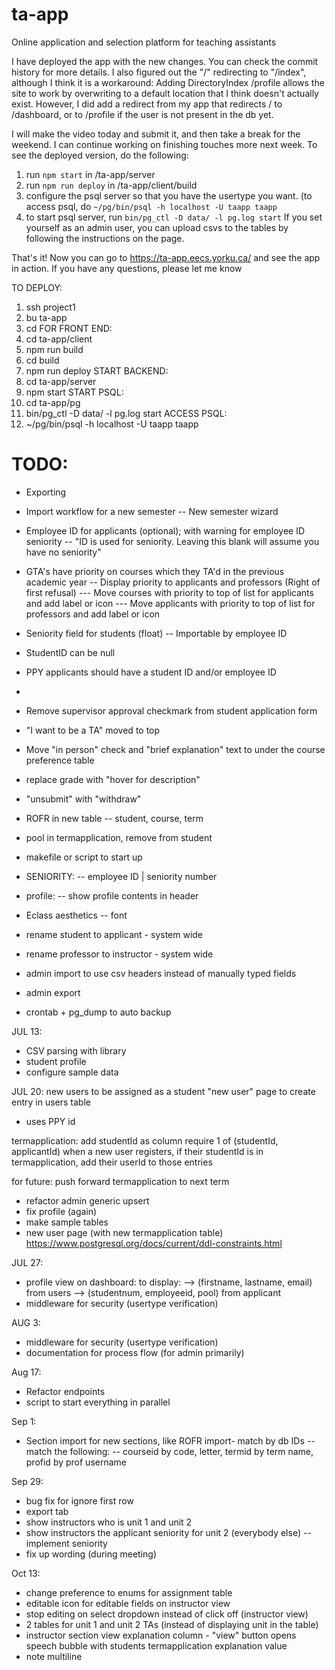 # ta-app
 Online application and selection platform for teaching assistants

I have deployed the app with the new changes. You can check the commit history for more details.
I also figured out the "/" redirecting to "/index", although I think it is a workaround:
Adding DirectoryIndex /profile allows the site to work by overwriting to a default location that I think doesn't actually exist. 
However, I did add a redirect from my app that redirects / to /dashboard, or to /profile if the user is not present in the db yet. 

I will make the video today and submit it, and then take a break for the weekend. I can continue working on finishing touches more next week.
To see the deployed version, do the following:
1. run `npm start` in /ta-app/server
2. run `npm run deploy` in /ta-app/client/build
3. configure the psql server so that you have the usertype you want. (to access psql, do `~/pg/bin/psql -h localhost -U taapp taapp`
4. to start psql server, run `bin/pg_ctl -D data/ -l pg.log start`
If you set yourself as an admin user, you can upload csvs to the tables by following the instructions on the page.

That's it! Now you can go to https://ta-app.eecs.yorku.ca/ and see the app in action.
If you have any questions, please let me know

TO DEPLOY:
1. ssh project1
2. bu ta-app
3. cd
FOR FRONT END:
1. cd ta-app/client
2. npm run build
3. cd build
4. npm run deploy
START BACKEND:
1. cd ta-app/server
2. npm start
START PSQL:
1. cd ta-app/pg
2. bin/pg_ctl -D data/ -l pg.log start
ACCESS PSQL:
1. ~/pg/bin/psql -h localhost -U taapp taapp


# TODO:
- Exporting
- Import workflow for a new semester
-- New semester wizard 
- Employee ID for applicants (optional); with warning for employee ID seniority
-- "ID is used for seniority. Leaving this blank will assume you have no seniority"
- GTA's have priority on courses which they TA'd in the previous academic year
-- Display priority to applicants and professors (Right of first refusal)
--- Move courses with priority to top of list for applicants and add label or icon
--- Move applicants with priority to top of list for professors and add label or icon
- Seniority field for students (float)
-- Importable by employee ID
- StudentID can be null
- PPY applicants should have a student ID and/or employee ID
- 

- Remove supervisor approval checkmark from student application form
- "I want to be a TA" moved to top
- Move "in person" check and "brief explanation" text to under the course preference table
- replace grade with "hover for description"
- "unsubmit" with "withdraw"

- ROFR in new table
-- student, course, term
- pool in termapplication, remove from student


- makefile or script to start up 

- SENIORITY:
-- employee ID | seniority number

- profile:
-- show profile contents in header

- Eclass aesthetics
-- font

- rename student to applicant - system wide
- rename professor to instructor - system wide

- admin import to use csv headers instead of manually typed fields
- admin export

- crontab + pg_dump to auto backup

JUL 13:
- CSV parsing with library
- student profile
- configure sample data

JUL 20:
new users to be assigned as a student
"new user" page to create entry in users table
- uses PPY id

termapplication: add studentId as column
require 1 of (studentId, applicantId)
when a new user registers, if their studentId is in termapplication,
add their userId to those entries

for future: push forward termapplication to next term

- refactor admin generic upsert
- fix profile (again)
- make sample tables
- new user page (with new termapplication table) 
https://www.postgresql.org/docs/current/ddl-constraints.html

JUL 27:
- profile view on dashboard: to display:
--> (firstname, lastname, email) from users
--> (studentnum, employeeid, pool) from applicant
- middleware for security (usertype verification)

AUG 3:
- middleware for security (usertype verification)
- documentation for process flow (for admin primarily)

Aug 17:
- Refactor endpoints
- script to start everything in parallel

Sep 1:
- Section import for new sections, like ROFR import- match by db IDs
-- match the following:
-- courseid by code, letter, termid by term name, profid by prof username

Sep 29:
- bug fix for ignore first row
- export tab 
- show instructors who is unit 1 and unit 2 
- show instructors the applicant seniority for unit 2 (everybody else)
-- implement seniority
- fix up wording (during meeting)

Oct 13:
- change preference to enums for assignment table
- editable icon for editable fields on instructor view
- stop editing on select dropdown instead of click off (instructor view)
- 2 tables for unit 1 and unit 2 TAs (instead of displaying unit in the table)
- instructor section view explanation column - "view" button opens speech bubble with students termapplication explanation value
- note multiline